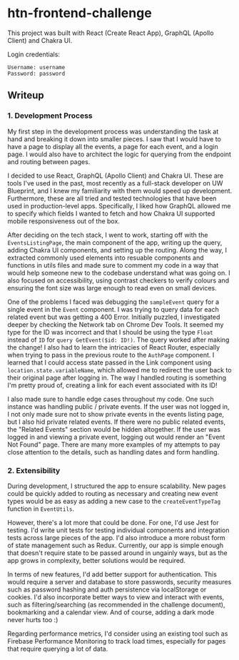 # htn-frontend-challenge

This project was built with React (Create React App), GraphQL (Apollo Client) and Chakra UI.

Login credentials:

```
Username: username
Password: password
```

## Writeup

### 1. Development Process

My first step in the development process was understanding the task at hand and breaking it down into smaller pieces. I saw that I would have to have a page to display all the events, a page for each event, and a login page. I would also have to architect the logic for querying from the endpoint and routing between pages.

I decided to use React, GraphQL (Apollo Client) and Chakra UI. These are tools I've used in the past, most recently as a full-stack developer on UW Blueprint, and I knew my familiarity with them would speed up development. Furthermore, these are all tried and tested technologies that have been used in production-level apps. Specifically, I liked how GraphQL allowed me to specify which fields I wanted to fetch and how Chakra UI supported mobile responsiveness out of the box.

After deciding on the tech stack, I went to work, starting off with the `EventsListingPage`, the main component of the app, writing up the query, adding Chakra UI components, and setting up the routing. Along the way, I extracted commonly used elements into resuable components and functions in utils files and made sure to comment my code in a way that would help someone new to the codebase understand what was going on. I also focused on accessibility, using contrast checkers to verify colours and ensuring the font size was large enough to read even on small devices.

One of the problems I faced was debugging the `sampleEvent` query for a single event in the `Event` component. I was trying to query data for each related event but was getting a 400 Error. Initially puzzled, I investigated deeper by checking the Network tab on Chrome Dev Tools. It seemed my type for the ID was incorrect and that I should be using the type `Float` instead of `ID` for `query GetEvent($id: ID!)`. The query worked after making the change! I also had to learn the intricacies of React Router, especially when trying to pass in the previous route to the `AuthPage` component. I learned that I could access state passed in the Link component using `location.state.variableName`, which allowed me to redirect the user back to their original page after logging in. The way I handled routing is something I'm pretty proud of, creating a link for each event associated with its ID!

I also made sure to handle edge cases throughout my code. One such instance was handling public / private events. If the user was not logged in, I not only made sure not to show private events in the events listing page, but I also hid private related events. If there were no public related events, the "Related Events" section would be hidden altogether. If the user was logged in and viewing a private event, logging out would render an "Event Not Found" page. There are many more examples of my attempts to pay close attention to the details, such as handling dates and form handling.

### 2. Extensibility

During development, I structured the app to ensure scalability. New pages could be quickly added to routing as necessary and creating new event types would be as easy as adding a new case to the `createEventTypeTag` function in `EventUtils`.

However, there's a lot more that could be done. For one, I'd use Jest for testing. I'd write unit tests for testing individual components and integration tests across large pieces of the app. I'd also introduce a more robust form of state management such as Redux. Currently, our app is simple enough that doesn't require state to be passed around in ungainly ways, but as the app grows in complexity, better solutions would be required.

In terms of new features, I'd add better support for authentication. This would require a server and database to store passwords, security measures such as password hashing and auth persistence via localStorage or cookies. I'd also incorporate better ways to view and interact with events, such as filtering/searching (as recommended in the challenge document), bookmarking and a calendar view. And of course, adding a dark mode never hurts too :)

Regarding performance metrics, I'd consider using an existing tool such as Firebase Performance Monitoring to track load times, especially for pages that require querying a lot of data.
